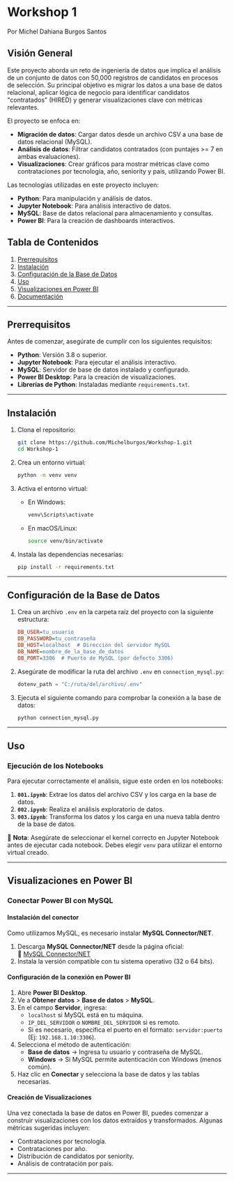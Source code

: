 # Workshop 1  

Por Michel Dahiana Burgos Santos

## Visión General  
Este proyecto aborda un reto de ingeniería de datos que implica el análisis de un conjunto de datos con 50,000 registros de candidatos en procesos de selección. Su principal objetivo es migrar los datos a una base de datos relacional, aplicar lógica de negocio para identificar candidatos "contratados" (HIRED) y generar visualizaciones clave con métricas relevantes.  

El proyecto se enfoca en:  
- **Migración de datos**: Cargar datos desde un archivo CSV a una base de datos relacional (MySQL).  
- **Análisis de datos**: Filtrar candidatos contratados (con puntajes >= 7 en ambas evaluaciones).  
- **Visualizaciones**: Crear gráficos para mostrar métricas clave como contrataciones por tecnología, año, seniority y país, utilizando Power BI.  

Las tecnologías utilizadas en este proyecto incluyen:  
- **Python**: Para manipulación y análisis de datos.  
- **Jupyter Notebook**: Para análisis interactivo de datos.  
- **MySQL**: Base de datos relacional para almacenamiento y consultas.  
- **Power BI**: Para la creación de dashboards interactivos.  

## Tabla de Contenidos  
1. [Prerrequisitos](#prerrequisitos)  
2. [Instalación](#instalación)  
3. [Configuración de la Base de Datos](#configuración-de-la-base-de-datos)  
4. [Uso](#uso)  
5. [Visualizaciones en Power BI](#visualizaciones-en-power-bi)  
6. [Documentación](#documentación)  

---

## Prerrequisitos  
Antes de comenzar, asegúrate de cumplir con los siguientes requisitos:  
- **Python**: Versión 3.8 o superior.  
- **Jupyter Notebook**: Para ejecutar el análisis interactivo.  
- **MySQL**: Servidor de base de datos instalado y configurado.  
- **Power BI Desktop**: Para la creación de visualizaciones.  
- **Librerías de Python**: Instaladas mediante `requirements.txt`.  

---

## Instalación  
1. Clona el repositorio:  
   ```bash  
   git clone https://github.com/Michelburgos/Workshop-1.git  
   cd Workshop-1  
   ```  

2. Crea un entorno virtual:  
   ```bash  
   python -m venv venv  
   ```  

3. Activa el entorno virtual:  
   - En Windows:  
     ```bash  
     venv\Scripts\activate  
     ```  
   - En macOS/Linux:  
     ```bash  
     source venv/bin/activate  
     ```  

4. Instala las dependencias necesarias:  
   ```bash  
   pip install -r requirements.txt  
   ```  

---

## Configuración de la Base de Datos  
1. Crea un archivo `.env` en la carpeta raíz del proyecto con la siguiente estructura:  

   ```ini  
   DB_USER=tu_usuario  
   DB_PASSWORD=tu_contraseña  
   DB_HOST=localhost  # Dirección del servidor MySQL  
   DB_NAME=nombre_de_la_base_de_datos  
   DB_PORT=3306  # Puerto de MySQL (por defecto 3306)  
   ```  

2. Asegúrate de modificar la ruta del archivo `.env` en `connection_mysql.py`:  
   ```python  
   dotenv_path = "C:/ruta/del/archivo/.env"  
   ```  

3. Ejecuta el siguiente comando para comprobar la conexión a la base de datos:  
   ```bash  
   python connection_mysql.py  
   ```  

---

## Uso  
### Ejecución de los Notebooks  
Para ejecutar correctamente el análisis, sigue este orden en los notebooks:  

1. **`001.ipynb`**: Extrae los datos del archivo CSV y los carga en la base de datos.  
2. **`002.ipynb`**: Realiza el análisis exploratorio de datos.  
3. **`003.ipynb`**: Transforma los datos y los carga en una nueva tabla dentro de la base de datos.  

🔹 **Nota**: Asegúrate de seleccionar el kernel correcto en Jupyter Notebook antes de ejecutar cada notebook. Debes elegir `venv` para utilizar el entorno virtual creado.  

---

## Visualizaciones en Power BI  
### Conectar Power BI con MySQL  
#### Instalación del conector  
Como utilizamos MySQL, es necesario instalar **MySQL Connector/NET**.  

1. Descarga **MySQL Connector/NET** desde la página oficial:  
   🔗 [MySQL Connector/NET](https://dev.mysql.com/downloads/connector/net/)  
2. Instala la versión compatible con tu sistema operativo (32 o 64 bits).  

#### Configuración de la conexión en Power BI  
1. Abre **Power BI Desktop**.  
2. Ve a **Obtener datos** > **Base de datos** > **MySQL**.  
3. En el campo **Servidor**, ingresa:  
   - `localhost` si MySQL está en tu máquina.  
   - `IP_DEL_SERVIDOR` o `NOMBRE_DEL_SERVIDOR` si es remoto.  
   - Si es necesario, especifica el puerto en el formato: `servidor:puerto` (Ej: `192.168.1.10:3306`).  
4. Selecciona el método de autenticación:  
   - **Base de datos** → Ingresa tu usuario y contraseña de MySQL.  
   - **Windows** → Si MySQL permite autenticación con Windows (menos común).  
5. Haz clic en **Conectar** y selecciona la base de datos y las tablas necesarias.  

#### Creación de Visualizaciones  
Una vez conectada la base de datos en Power BI, puedes comenzar a construir visualizaciones con los datos extraídos y transformados. Algunas métricas sugeridas incluyen:  
- Contrataciones por tecnología.  
- Contrataciones por año.  
- Distribución de candidatos por seniority.  
- Análisis de contratación por país.  

---


